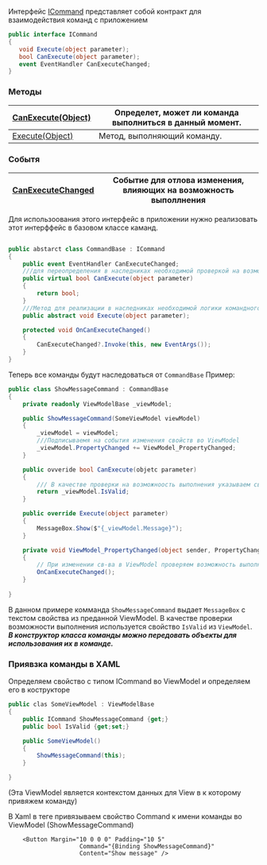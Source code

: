 
Интерфейс [ICommand](https://learn.microsoft.com/en-us/dotnet/api/system.windows.input.icommand?view=net-7.0) представляет собой контракт для взаимодействия команд с приложением 

```cs
public interface ICommand
{
   void Execute(object parameter);
   bool CanExecute(object parameter);
   event EventHandler CanExecuteChanged;
}
```

### Методы
| [CanExecute(Object)](https://learn.microsoft.com/ru-ru/dotnet/api/system.windows.input.icommand.canexecute?view=net-7.0#system-windows-input-icommand-canexecute(system-object)) | Определет, может ли команда выполниться в данный момент. |
| -------------------------------------------------------------------------------------------------------------------------------------------------------------------------------- | ---------- |
|  [Execute(Object)](https://learn.microsoft.com/ru-ru/dotnet/api/system.windows.input.icommand.execute?view=net-7.0#system-windows-input-icommand-execute(system-object))                  |Метод, выполняющий команду.                                                                                                                                                             |            |

### Событя
| [CanExecuteChanged](https://learn.microsoft.com/ru-ru/dotnet/api/system.windows.input.icommand.canexecutechanged?view=net-7.0) | Событие для отлова изменения, влияющих на возможность выполлнения  |
| ---- | ---- |

Для использоования этого интерфейс в приложении нужно реализовать этот интерффейс в базовом классе каманд.
```cs

public abstarct class CommandBase : ICommand
{
	public event EventHandler CanExecuteChanged;
	///для переопределения в наследниках необходимой проверкой на возможность выполнения
	public virtual bool CanExecute(object parameter)
	{
		return bool;
	}
	///Метод для реализации в наследниках необходимой логики командного метода.
	public abstract void Execute(object parameter);

	protected void OnCanExecuteChanged()
	{
		CanExecuteChanged?.Invoke(this, new EventArgs());
	}
}
```

Теперь все команды будут наследоваться от `CommandBase`
Пример:

```cs
public class ShowMessageCommand : CommandBase
{
	private readonly ViewModelBase _viewModel;

    public ShowMessageCommand(SomeViewModel viewModel)
    {
        _viewModel = viewModel;
		///Подписываемя на события изменения свойств во ViewModel
        _viewModel.PropertyChanged += ViewModel_PropertyChanged;
    }

	public ovveride bool CanExecute(objetc parameter)
	{
		/// В качестве проверки на возможноость выполнения указываем св-во из ViewModel 
		return _viewModel.IsValid;
	}

	public override Execute(object parameter)
	{
		MessageBox.Show($"{_viewModel.Message}");
	}

	private void ViewModel_PropertyChanged(object sender, PropertyChangedEventArgs e)
    {
	    // При изменении св-ва в ViewModel проверяем возможность выполнения команды.
        OnCanExecuteChanged();
    }
        
}

```
 
В данном примере комманда `ShowMessageCommand` выдает `MessageBox` с текстом свойства из преданной ViewModel. В качестве проверки возможности выполнения используется свойство `IsValid` из `ViewModel`.
***В конструктор класса команды можно передовать объекты для использования их в команде.***

### Приявзка команды в XAML

Определяем свойство с типом ICommand во ViewModel и определяем его в кострукторе
```cs
public clas SomeViewModel : ViewModelBase
{
	public ICommand ShowMessageCommand {get;}
	public bool IsValid {get;set;}

	public SomeViewModel()
	{
		ShowMessageCommand(this);
	}

} 
```
(Эта ViewModel является контекстом данных для View в к которому привяжем команду)

В Xaml в теге привязываем свойство Command к имени команды во ViewModel (ShowMessageCommand)
```xaml
	<Button Margin="10 0 0 0" Padding="10 5"
                    Command="{Binding ShowMessageCommand}"
                    Content="Show message" />
```
